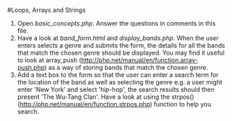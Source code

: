 #Loops, Arrays and Strings

1. Open *basic_concepts.php*. Answer the questions in comments in this file. 
2. Have a look at *band_form.html* and *display_bands.php*. When the user enters selects a genre and submits the form, the details for all the bands that match the chosen genre should be displayed. You may find it useful to look at array_push (http://php.net/manual/en/function.array-push.php) as a way of storing bands that match the chosen genre.
3. Add a text box to the form so that the user can enter a search term for the location of the band as well as selecting the genre e.g. a user might enter 'New York' and select 'hip-hop', the search results should then present 'The Wu-Tang Clan'. Have a look at using the strpos() (http://php.net/manual/en/function.strpos.php) function to help you search. 